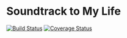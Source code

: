 # Soundtrack to My Life

[![Build Status](https://travis-ci.org/nathanglover/soundtrack-to-my-life.svg?branch=master)](https://travis-ci.org/nathanglover/soundtrack-to-my-life) [![Coverage Status](https://coveralls.io/repos/github/nathanglover/soundtrack-to-my-life/badge.svg?branch=master)](https://coveralls.io/github/nathanglover/soundtrack-to-my-life?branch=master) 
